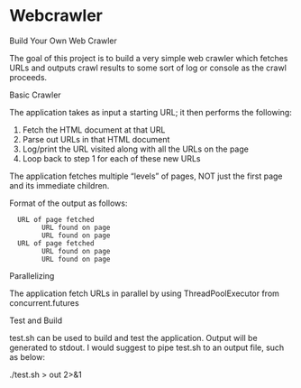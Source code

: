 # Webcrawler
Build Your Own Web Crawler

The goal of this project is to build a very simple web crawler which fetches URLs and outputs crawl results to some sort of log or console as the crawl proceeds.

Basic Crawler

The application takes as input a starting URL; it then performs the following:
1. Fetch the HTML document at that URL
2. Parse out URLs in that HTML document
3. Log/print the URL visited along with all the URLs on the page 
4. Loop back to step 1 for each of these new URLs

The application fetches multiple “levels” of pages, NOT just the first page and its immediate children.

Format of the output as follows:

      URL of page fetched 
            URL found on page 
            URL found on page 
      URL of page fetched 
            URL found on page 
            URL found on page
      
  
  
Parallelizing

The application fetch URLs in parallel by using ThreadPoolExecutor from concurrent.futures


Test and Build

test.sh can be used to build and test the application.
Output will be generated to stdout.
I would suggest to pipe test.sh to an output file, such as below:

./test.sh > out 2>&1
